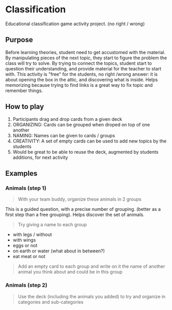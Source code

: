 # Classification
Educational classification game activity project. (no right / wrong)

## Purpose
Before learning theories, student need to get accustomed with the material. 
By manipulating pieces of the next topic, they start to figure the problem the class will try to solve.
By trying to connect the topics, student start to question their understanding, and provide material for the teacher to start with.
This activity is "free" for the students, no right /wrong answer: it is about opening the box in the attic, and discovering what is inside.
Helps memorizing because trying to find links is a great way to fix topic and remember things.



## How to play
1. Participants drag and drop cards from a given deck
2. ORGANIZING: Cards can be grouped when droped on top of one another
3. NAMING: Names can be given to cards / groups
4. CREATIVITY: A set of empty cards can be used to add new topics by the students
5. Would be great to be able to reuse the deck, augmented by students additions, for next activity

## Examples

### Animals (step 1)
> With your team buddy, organize these animals in 2 groups

This is a guided question, with a precise number of grouping. (better as a first step than a free grouping).
Helps discover the set of animals.

> Try giving a name to each group

* with legs / without
* with wings
* eggs or not
* on earth or water (what about in between?)
* eat meat or not

> Add an empty card to each group and write on it the name of another animal you think about and could be in this group

### Animals (step 2)
> Use the deck (including the animals you added) to try and organize in categories and sub-categories


